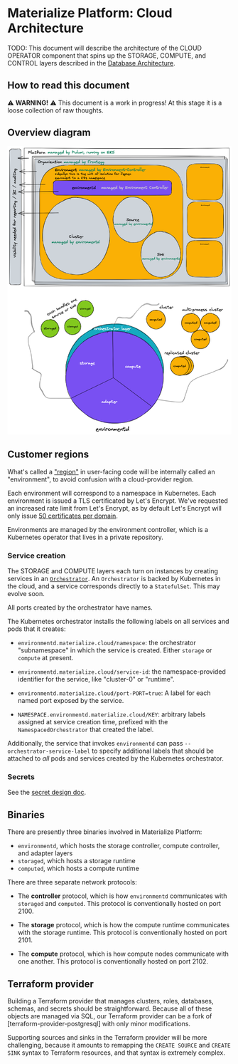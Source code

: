 # Materialize Platform: Cloud Architecture

TODO: This document will describe the architecture of the CLOUD OPERATOR
component that spins up the STORAGE, COMPUTE, and CONTROL layers described in
the [Database Architecture](architecture-db.md).

## How to read this document

⚠️ **WARNING!** ⚠️ This document is a work in progress! At this stage it is a
loose collection of raw thoughts.

## Overview diagram

![Overview diagram](assets/cloud-architecture.png)

## Customer regions

What's called a ["region"](ux.md#region) in user-facing code will be internally
called an "environment", to avoid confusion with a cloud-provider region.

Each environment will correspond to a namespace in Kubernetes. Each environment
is issued a TLS certificated by Let's Encrypt. We've requested an increased
rate limit from Let's Encrypt, as by default Let's Encrypt will only issue
[50 certificates per domain][letsencrypt-limit].

Environments are managed by the environment controller, which is a Kubernetes
operator that lives in a private repository.

### Service creation

The STORAGE and COMPUTE layers each turn on instances by creating services in
an [`Orchestrator`]. An `Orchestrator` is backed by Kubernetes in the cloud,
and a service corresponds directly to a `StatefulSet`. This may evolve soon.

All ports created by the orchestrator have names.

The Kubernetes orchestrator installs the following labels on all services and
pods that it creates:

  * `environmentd.materialize.cloud/namespace`: the orchestrator "subnamespace"
    in which the service is created. Either `storage` or `compute` at present.

  * `environmentd.materialize.cloud/service-id`: the namespace-provided
    identifier for the service, like "cluster-0" or "runtime".

  * `environmentd.materialize.cloud/port-PORT=true`: A label for each named port
    exposed by the service.

  * `NAMESPACE.environmentd.materialize.cloud/KEY`: arbitrary labels assigned
    at service creation time, prefixed with the `NamespacedOrchestrator`
    that created the label.

Additionally, the service that invokes `environmentd` can pass
`--orchestrator-service-label` to specify additional labels that should be
attached to *all* pods and services created by the Kubernetes orchestrator.

### Secrets

See the [secret design doc](../design/20220303_secrets.md).

## Binaries

There are presently three binaries involved in Materialize Platform:

  * `environmentd`, which hosts the storage controller, compute controller,
    and adapter layers
  * `storaged`, which hosts a storage runtime
  * `computed`, which hosts a compute runtime

There are three separate network protocols:

  * The **controller** protocol, which is how `environmentd` communicates with
    `storaged` and `computed`. This protocol is conventionally hosted on port
    2100.

  * The **storage** protocol, which is how the compute runtime communicates with
    the storage runtime. This protocol is conventionally hosted on port 2101.

  * The **compute** protocol, which is how compute nodes communicate with one
    another. This protocol is conventionally hosted on port 2102.

## Terraform provider

Building a Terraform provider that manages clusters, roles, databases, schemas,
and secrets should be straightforward. Because all of these objects are managed
via SQL, our Terraform provider can be a fork of [terraform-provider-postgresql]
with only minor modifications.

Supporting sources and sinks in the Terraform provider will be more challenging,
because it amounts to remapping the `CREATE SOURCE` and `CREATE SINK` syntax
to Terraform resources, and that syntax is extremely complex.

[letsencrypt-limit]: https://github.com/MaterializeInc/materialize/pull/10319#discussion_r795500101
[`Orchestrator`]: https://dev.materialize.com/api/rust/mz_orchestrator/trait.Orchestrator.html
